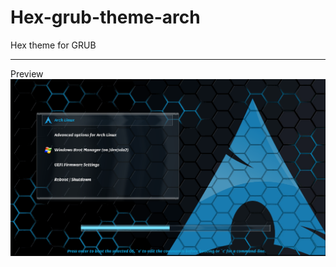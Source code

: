 # Hex-grub-theme-arch
Hex theme for GRUB
_____________________________
Preview
![preview](https://github.com/kalanaj2005/hex-grub-theme-arch/blob/main/preview/preview_16:9_arch.png?raw=true)

